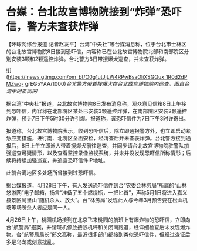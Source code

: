 # 台媒：台北故宫博物院接到“炸弹”恐吓信，警方未查获炸弹

【环球网综合报道
记者赵友平】台湾“中央社”等台媒消息称，位于台北市士林区的台北故宫博物院8日接到恐吓信，内容称已在台北故宫博物院北部和南部院区分别安装3颗和2颗遥控炸弹。台北警方8日带搜爆犬巡查，并未查获炸弹。

![](https://inews.gtimg.com/om_bt/O0g1utJjLW4RPwBsaOliXSGQux_1R0d2dPMZwq-
grEG5YAA/1000)_台北警方带着搜爆犬在台北故宫博物院内巡查。图自台湾中时新闻网_

据台湾“中央社”报道，台北故宫博物院8日发布消息称，观众意见信箱8日上午接到恐吓信，内容称在北部院区某处已安装3颗遥控炸弹，在南部院区安装2颗遥控炸弹，预计7日下午5时30分许引爆。报道称，该恐吓信件为7日下午3时许寄出。

报道称，台北故宫博物院表示，收到恐吓信后，除立即通报警方外，也立即启动紧急应变措施，进行南、北院区全面安检，经清查后并未查获炸弹。台北警方接到通报后，8日上午立即派人带着搜爆犬前往巡查，并同步请台北故宫博物院驻警队加强巡查可疑情形，以及查看监控录像监视系统，并未并没发现恐吓信所称情形；后续将持续加强巡查，并追查恐吓信件IP地址。

此前台湾地区多处场所曾接到过恐吓信。

据台媒报道，4月28日下午，有人发送恐吓信件到台“农委会林务局”所属的“山林悠游网”电子邮箱，扬言“准备了五个燃烧瓶，一把匕首”，声称5月1日将进入嘉义县景区阿里山“随机杀人、放火”。台“林务局”发现此人与今年3月预告要在松山机场等场所杀人者应是同一人。

4月26日上午，桃园机场接到在北京飞来桃园的航班上有爆炸物的恐吓信，立即向台“航警局”报案，并请班机停放接驳机坪和关闭南跑道，经详细检查后未发现爆炸物。台“航警局局长”邱文亮称，最近很多部门都接到类似恐吓信件，但经过查证后多是乌龙或刻意扰乱。

